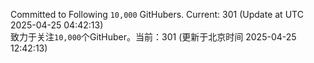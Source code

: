 Committed to Following `10,000` GitHubers. Current: <!-- FOLLOWING_COUNT -->301<!-- FOLLOWING_COUNT --> (Update at UTC <!-- LAST_UPDATED -->2025-04-25 04:42:13<!-- LAST_UPDATED -->)<br>
致力于关注`10,000`个GitHuber。当前：<!-- FOLLOWING_COUNT -->301<!-- FOLLOWING_COUNT --> (更新于北京时间 <!-- LAST_UPDATED_CST -->2025-04-25 12:42:13<!-- LAST_UPDATED_CST -->)
